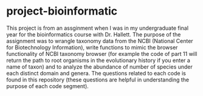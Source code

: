 # project-bioinformatic
This project is from an assginment when I was in my undergraduate final year for the bioinformatics course with Dr. Hallett. The purpose of the assignment was to wrangle taxonomy data from the NCBI (National Center for Biotechnology Information), write functions to mimic the browser functionality of NCBI taxonomy browser (for example the code of part 11 will return the path to root organisms in the evolutionary history if you enter a name of taxon) and to analyze the abundance of number of species under each distinct domain and genera. The questions related to each code is found in this repository (these questions are helpful in understanding the purpose of each code segment).
